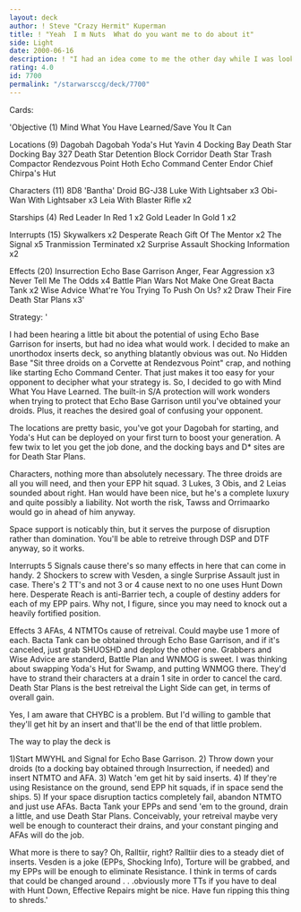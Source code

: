 ```yaml
---
layout: deck
author: ! Steve "Crazy Hermit" Kuperman
title: ! "Yeah  I m Nuts  What do you want me to do about it"
side: Light
date: 2000-06-16
description: ! "I had an idea come to me the other day while I was looking at my 3A cards. This is the manifestation."
rating: 4.0
id: 7700
permalink: "/starwarsccg/deck/7700"
---
```

Cards: 

'Objective (1)
Mind What You Have Learned/Save You It Can

Locations (9)
Dagobah
Dagobah Yoda's Hut
Yavin 4 Docking Bay
Death Star Docking Bay 327
Death Star Detention Block Corridor
Death Star Trash Compactor
Rendezvous Point
Hoth Echo Command Center
Endor Chief Chirpa's Hut

Characters (11)
8D8
'Bantha' Droid
BG-J38
Luke With Lightsaber x3
Obi-Wan With Lightsaber x3
Leia With Blaster Rifle x2

Starships (4)
Red Leader In Red 1 x2
Gold Leader In Gold 1 x2

Interrupts (15)
Skywalkers x2
Desperate Reach
Gift Of The Mentor x2
The Signal x5
Tranmission Terminated x2
Surprise Assault
Shocking Information x2

Effects (20)
Insurrection
Echo Base Garrison
Anger, Fear Aggression x3
Never Tell Me The Odds x4
Battle Plan
Wars Not Make One Great
Bacta Tank x2
Wise Advice
What're You Trying To Push On Us? x2
Draw Their Fire
Death Star Plans x3'

Strategy: '

I had been hearing a little bit about the potential of using Echo Base Garrison for inserts, but had no idea what would work. I decided to make an unorthodox inserts deck, so anything blatantly obvious was out. No Hidden Base "Sit three droids on a Corvette at Rendezvous Point" crap, and nothing like starting Echo Command Center. That just makes it too easy for your opponent to decipher what your strategy is. So, I decided to go with Mind What You Have Learned. The built-in S/A protection will work wonders when trying to protect that Echo Base Garrison until you've obtained your droids. Plus, it reaches the desired goal of confusing your opponent.

The locations are pretty basic, you've got your Dagobah for starting, and Yoda's Hut can be deployed on your first turn to boost your generation. A few twix to let you get the job done, and the docking bays and D* sites are for Death Star Plans.

Characters, nothing more than absolutely necessary. The three droids are all you will need, and then your EPP hit squad. 3 Lukes, 3 Obis, and 2 Leias sounded about right. Han would have been nice, but he's a complete luxury and quite possibly a liability. Not worth the risk, Tawss and Orrimaarko would go in ahead of him anyway.

Space support is noticably thin, but it serves the purpose of disruption rather than domination. You'll be able to retreive through DSP and DTF anyway, so it works.

Interrupts 5 Signals cause there's so many effects in here that can come in handy. 2 Shockers to screw with Vesden, a single Surprise Assault just in case. There's 2 TT's and not 3 or 4 cause next to no one uses Hunt Down here. Desperate Reach is anti-Barrier tech, a couple of destiny adders for each of my EPP pairs. Why not, I figure, since you may need to knock out a heavily fortified position.

Effects 3 AFAs, 4 NTMTOs cause of retreival. Could maybe use 1 more of each. Bacta Tank can be obtained through Echo Base Garrison, and if it's canceled, just grab SHUOSHD and deploy the other one. Grabbers and Wise Advice are standerd, Battle Plan and WNMOG is sweet. I was thinking about swapping Yoda's Hut for Swamp, and putting WNMOG there. They'd have to strand their characters at a drain 1 site in order to cancel the card. Death Star Plans is the best retreival the Light Side can get, in terms of overall gain.

Yes, I am aware that CHYBC is a problem. But I'd willing to gamble that they'll get hit by an insert and that'll be the end of that little problem.

The way to play the deck is

1)Start MWYHL and Signal for Echo Base Garrison.
2) Throw down your droids (to a docking bay obtained through Insurrection, if needed) and insert NTMTO and AFA.
3) Watch 'em get hit by said inserts.
4) If they're using Resistance on the ground, send EPP hit squads, if in space send the ships.
5) If your space disruption tactics completely fail, abandon NTMTO and just use AFAs. Bacta Tank your EPPs and send 'em to the ground, drain a little, and use Death Star Plans. Conceivably, your retreival maybe very well be enough to counteract their drains, and your constant pinging and AFAs will do the job.

What more is there to say? Oh, Ralltiir, right? Ralltiir dies to a steady diet of inserts. Vesden is a joke (EPPs, Shocking Info), Torture will be grabbed, and my EPPs will be enough to eliminate Resistance. I think in terms of cards that could be changed around . . .obviously more TTs if you have to deal with Hunt Down, Effective Repairs might be nice. Have fun ripping this thing to shreds.'
